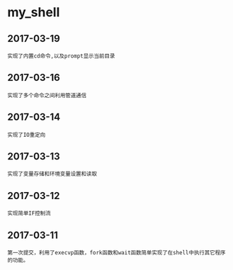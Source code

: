 # my_shell
## **2017-03-19**
	实现了内置cd命令,以及prompt显示当前目录

## **2017-03-16**
	实现了多个命令之间利用管道通信
## **2017-03-14**
	实现了IO重定向

## **2017-03-13**
	实现了变量存储和环境变量设置和读取

## **2017-03-12**
	实现简单IF控制流

## **2017-03-11**
	第一次提交，利用了execvp函数，fork函数和wait函数简单实现了在shell中执行其它程序的功能。

